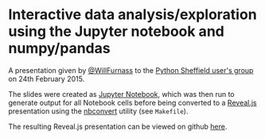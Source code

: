 # Interactive data analysis/exploration using the Jupyter notebook and numpy/pandas

A presentation given by [@WillFurnass](https://twitter.com/willfurnass) to the [Python Sheffield user's group](https://twitter.com/pysheff) on 24th February 2015.

The slides were created as [Jupyter Notebook](http://jupyter.org/), which was then run to generate output for all Notebook cells before being converted to a [Reveal.js](http://lab.hakim.se/reveal-js/#/) presentation using the [nbconvert](https://nbconvert.readthedocs.io/) utility (see `Makefile`).

The resulting Reveal.js presentation can be viewed on github [here](https://willfurnass.github.io/pyshef-jupyter-numpy-pres).

